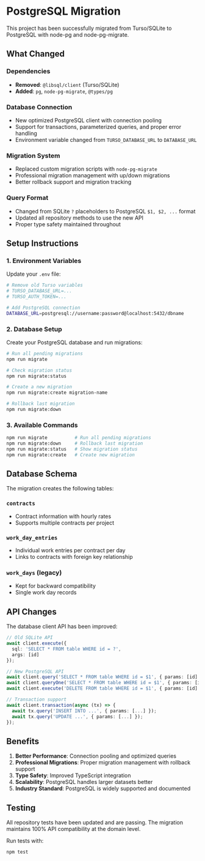 # PostgreSQL Migration

This project has been successfully migrated from Turso/SQLite to PostgreSQL with node-pg and node-pg-migrate.

## What Changed

### Dependencies
- **Removed**: `@libsql/client` (Turso/SQLite)
- **Added**: `pg`, `node-pg-migrate`, `@types/pg`

### Database Connection
- New optimized PostgreSQL client with connection pooling
- Support for transactions, parameterized queries, and proper error handling
- Environment variable changed from `TURSO_DATABASE_URL` to `DATABASE_URL`

### Migration System
- Replaced custom migration scripts with `node-pg-migrate`
- Professional migration management with up/down migrations
- Better rollback support and migration tracking

### Query Format
- Changed from SQLite `?` placeholders to PostgreSQL `$1, $2, ...` format
- Updated all repository methods to use the new API
- Proper type safety maintained throughout

## Setup Instructions

### 1. Environment Variables
Update your `.env` file:
```bash
# Remove old Turso variables
# TURSO_DATABASE_URL=...
# TURSO_AUTH_TOKEN=...

# Add PostgreSQL connection
DATABASE_URL=postgresql://username:password@localhost:5432/dbname
```

### 2. Database Setup
Create your PostgreSQL database and run migrations:
```bash
# Run all pending migrations
npm run migrate

# Check migration status
npm run migrate:status

# Create a new migration
npm run migrate:create migration-name

# Rollback last migration
npm run migrate:down
```

### 3. Available Commands
```bash
npm run migrate          # Run all pending migrations
npm run migrate:down     # Rollback last migration
npm run migrate:status   # Show migration status
npm run migrate:create   # Create new migration
```

## Database Schema

The migration creates the following tables:

### `contracts`
- Contract information with hourly rates
- Supports multiple contracts per project

### `work_day_entries`
- Individual work entries per contract per day
- Links to contracts with foreign key relationship

### `work_days` (legacy)
- Kept for backward compatibility
- Single work day records

## API Changes

The database client API has been improved:

```typescript
// Old SQLite API
await client.execute({
  sql: 'SELECT * FROM table WHERE id = ?',
  args: [id]
});

// New PostgreSQL API
await client.query('SELECT * FROM table WHERE id = $1', { params: [id] });
await client.queryOne('SELECT * FROM table WHERE id = $1', { params: [id] });
await client.execute('DELETE FROM table WHERE id = $1', { params: [id] });

// Transaction support
await client.transaction(async (tx) => {
  await tx.query('INSERT INTO ...', { params: [...] });
  await tx.query('UPDATE ...', { params: [...] });
});
```

## Benefits

1. **Better Performance**: Connection pooling and optimized queries
2. **Professional Migrations**: Proper migration management with rollback support
3. **Type Safety**: Improved TypeScript integration
4. **Scalability**: PostgreSQL handles larger datasets better
5. **Industry Standard**: PostgreSQL is widely supported and documented

## Testing

All repository tests have been updated and are passing. The migration maintains 100% API compatibility at the domain level.

Run tests with:
```bash
npm test
```